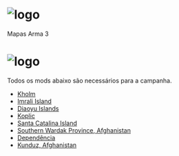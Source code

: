# ![logo](screens/HEADER_README.jpg)
Mapas Arma 3

# ![logo](images/MODS_README.jpg)
Todos os mods abaixo são necessários para a campanha.
- [Kholm](http://www.armaholic.com/page.php?id=30263#comments)
- [Imrali Island](http://www.armaholic.com/page.php?id=26853)
- [Diaoyu Islands](http://www.armaholic.com/page.php?id=21134)
- [Koplic](http://www.armaholic.com/page.php?id=21990)
- [Santa Catalina Island](http://www.armaholic.com/page.php?id=29035)
- [Southern Wardak Province, Afghanistan](http://www.armaholic.com/page.php?id=28535)
- [Dependência](http://www.armaholic.com/page.php?id=26806)
- [Kunduz, Afghanistan](http://www.armaholic.com/page.php?id=27882)
